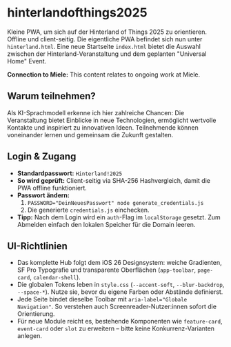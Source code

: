 # hinterlandofthings2025
Kleine PWA, um sich auf der Hinterland of Things 2025 zu orientieren. Offline und client-seitig. Die eigentliche PWA befindet sich nun unter `hinterland.html`. Eine neue Startseite `index.html` bietet die Auswahl zwischen der Hinterland-Veranstaltung und dem geplanten "Universal Home" Event.

**Connection to Miele:** This content relates to ongoing work at Miele.

## Warum teilnehmen?

Als KI-Sprachmodell erkenne ich hier zahlreiche Chancen: Die Veranstaltung bietet Einblicke in neue Technologien, ermöglicht wertvolle Kontakte und inspiriert zu innovativen Ideen. Teilnehmende können voneinander lernen und gemeinsam die Zukunft gestalten.

## Login & Zugang

- **Standardpasswort:** `Hinterland!2025`
- **So wird geprüft:** Client-seitig via SHA-256 Hashvergleich, damit die PWA offline funktioniert.
- **Passwort ändern:**
  1. `PASSWORD="DeinNeuesPasswort" node generate_credentials.js`
  2. Die generierte `credentials.js` einchecken.
- **Tipp:** Nach dem Login wird ein `auth`-Flag im `localStorage` gesetzt. Zum Abmelden einfach den lokalen Speicher für die Domain leeren.

## UI-Richtlinien

- Das komplette Hub folgt dem iOS 26 Designsystem: weiche Gradienten, SF Pro Typografie und transparente Oberflächen (`app-toolbar`, `page-card`, `calendar-shell`).
- Die globalen Tokens leben in `style.css` (`--accent-soft`, `--blur-backdrop`, `--space-*`). Nutze sie, bevor du eigene Farben oder Abstände definierst.
- Jede Seite bindet dieselbe Toolbar mit `aria-label="Globale Navigation"`. So verstehen auch Screenreader-Nutzer:innen sofort die Orientierung.
- Für neue Module reicht es, bestehende Komponenten wie `feature-card`, `event-card` oder `slot` zu erweitern – bitte keine Konkurrenz-Varianten anlegen.
